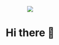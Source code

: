 <div id="header" align="center">
   <img src="https://giphy.com/embed/MeJgB3yMMwIaHmKD4z"
  </div>
<h1>Hi there 👋</h1>

<!--
**Guycicle/Guycicle** is a ✨ _special_ ✨ repository because its `README.md` (this file) appears on your GitHub profile.

Here are some ideas to get you started:

- 🔭 I’m currently working on ...
- 🌱 I’m currently learning ...
- 👯 I’m looking to collaborate on ...
- 🤔 I’m looking for help with ...
- 💬 Ask me about ...
- 📫 How to reach me: ...
- 😄 Pronouns: ...
- ⚡ Fun fact: ...
-->
